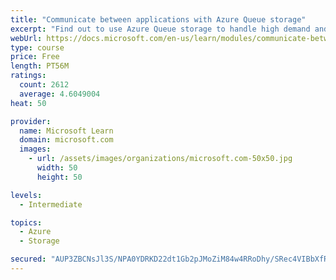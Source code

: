 ```yaml
---
title: "Communicate between applications with Azure Queue storage"
excerpt: "Find out to use Azure Queue storage to handle high demand and improve resilience in your distributed applications."
webUrl: https://docs.microsoft.com/en-us/learn/modules/communicate-between-apps-with-azure-queue-storage/
type: course
price: Free
length: PT56M
ratings:
  count: 2612
  average: 4.6049004
heat: 50

provider:
  name: Microsoft Learn
  domain: microsoft.com
  images:
    - url: /assets/images/organizations/microsoft.com-50x50.jpg
      width: 50
      height: 50

levels:
  - Intermediate

topics:
  - Azure
  - Storage

secured: "AUP3ZBCNsJl3S/NPA0YDRKD22dt1Gb2pJMoZiM84w4RRoDhy/SRec4VIBbXfRs9uXLPg4nTktXECKQaA5v4gS3lpBfeodhhnemhEplSRBxndwS84VEJEuRC1Kq8aFz4DfMmn3LDyOfx/CfFhcklpmxCa8sA2I9gee2g6q9b2YkJ6K92LNRAxVkgljyw+D55mjQj0iWqCGkMpcYCqQtbok/A68JiMh0yDIW6SV5lZcwgwcRIS3YKMcCwahz0/WuXssq7pAmobFJiV9OutUozfFzTmqZ+ibC2NmPl6w0Psm5qb5atk2rsEEhtugALnta0P09xMRD1vtlbyLnwOtY4Qb7+jBq4n0n9Siey0KpFuj17Onez3m6V4nUsx2wH3WK3XxO9bKydPJD25RoZqw2TlXkDFK7/eXW04hSKIXV3H3wo=;TkqvsKPq+ss2JlRyvlefnw=="
---
```


